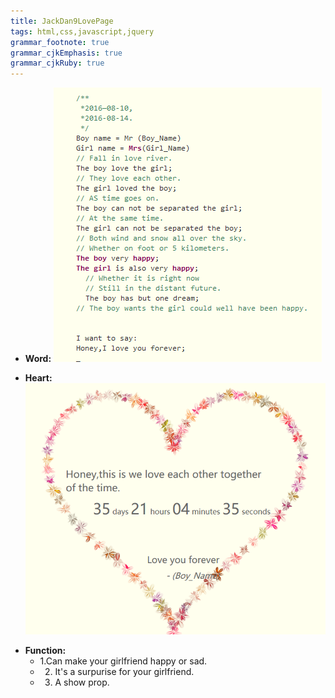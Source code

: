```yaml
---
title: JackDan9LovePage
tags: html,css,javascript,jquery
grammar_footnote: true
grammar_cjkEmphasis: true
grammar_cjkRuby: true
---
```

- **Word:**
![Word][1]


  
 - **Heart:**
  ![Heart][2]


  [1]: ./images/Word.png "Word.png"
  [2]: ./images/Heart.png "Heart.png"
  - **Function:**
    - 1.Can make your girlfriend happy or sad.
    - 2. It's a surpurise for your girlfriend.
    - 3. A show prop.

